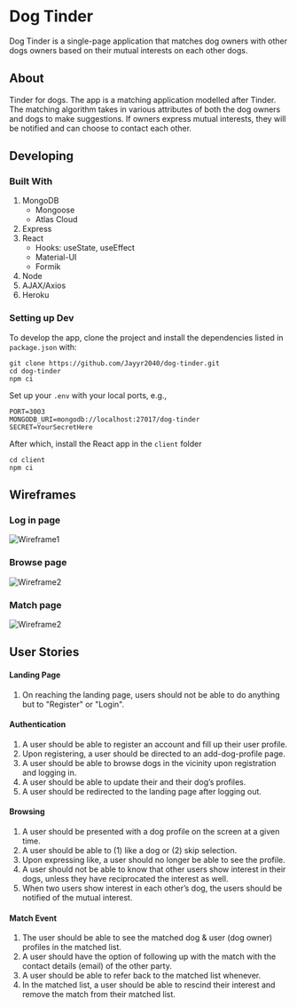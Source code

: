 # Dog Tinder

Dog Tinder is a single-page application that matches dog owners with other dogs owners based on their mutual interests on each other dogs.

## About

Tinder for dogs. The app is a matching application modelled after Tinder. The matching algorithm takes in various attributes
of both the dog owners and dogs to make suggestions. If owners express mutual interests, they will be notified and can choose to contact
each other.

## Developing

### Built With

1. MongoDB
   - Mongoose
   - Atlas Cloud
1. Express
1. React
   - Hooks: useState, useEffect
   - Material-UI
   - Formik
1. Node
1. AJAX/Axios
1. Heroku

### Setting up Dev

To develop the app, clone the project and install the dependencies listed in `package.json` with:

```
git clone https://github.com/Jayyr2040/dog-tinder.git
cd dog-tinder
npm ci
```

Set up your `.env` with your local ports, e.g.,

```
PORT=3003
MONGODB_URI=mongodb://localhost:27017/dog-tinder
SECRET=YourSecretHere
```

After which, install the React app in the `client` folder

```
cd client
npm ci
```

## Wireframes

### Log in page

![Wireframe1](https://i.ibb.co/JCy9MBQ/home.png)

### Browse page

![Wireframe2](https://i.ibb.co/pQGLzsz/browse.png)

### Match page

![Wireframe2](https://i.ibb.co/Kh9X8zw/match.png)

## User Stories

#### Landing Page

1. On reaching the landing page, users should not be able to do anything but to "Register" or "Login".

#### Authentication

1. A user should be able to register an account and fill up their user profile.
1. Upon registering, a user should be directed to an add-dog-profile page.
1. A user should be able to browse dogs in the vicinity upon registration and logging in.
1. A user should be able to update their and their dog’s profiles.
1. A user should be redirected to the landing page after logging out.

#### Browsing

1. A user should be presented with a dog profile on the screen at a given time.
1. A user should be able to (1) like a dog or (2) skip selection.
1. Upon expressing like, a user should no longer be able to see the profile.
1. A user should not be able to know that other users show interest in their dogs, unless they have reciprocated the interest as well.
1. When two users show interest in each other’s dog, the users should be notified of the mutual interest.

#### Match Event

1. The user should be able to see the matched dog & user (dog owner) profiles in the matched list.
1. A user should have the option of following up with the match with the contact details (email) of the other party.
1. A user should be able to refer back to the matched list whenever.
1. In the matched list, a user should be able to rescind their interest and remove the match from their matched list.
